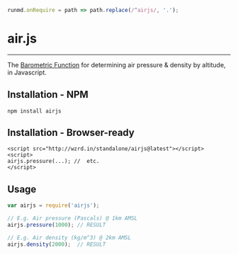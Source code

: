 ```javascript --hide
runmd.onRequire = path => path.replace(/^airjs/, '.');
```

# air.js
----

The [Barometric Function](http://en.wikipedia.org/wiki/Barometric_formula) for determining air pressure &amp; density by altitude, in Javascript.

## Installation - NPM

    npm install airjs

## Installation - Browser-ready

    <script src="http://wzrd.in/standalone/airjs@latest"></script>
    <script>
    airjs.pressure(...); //  etc.
    </script>

## Usage

```javascript --run
var airjs = require('airjs');

// E.g. Air pressure (Pascals) @ 1km AMSL
airjs.pressure(1000); // RESULT

// E.g. Air density (kg/m^3) @ 2km AMSL
airjs.density(2000);  // RESULT
```
